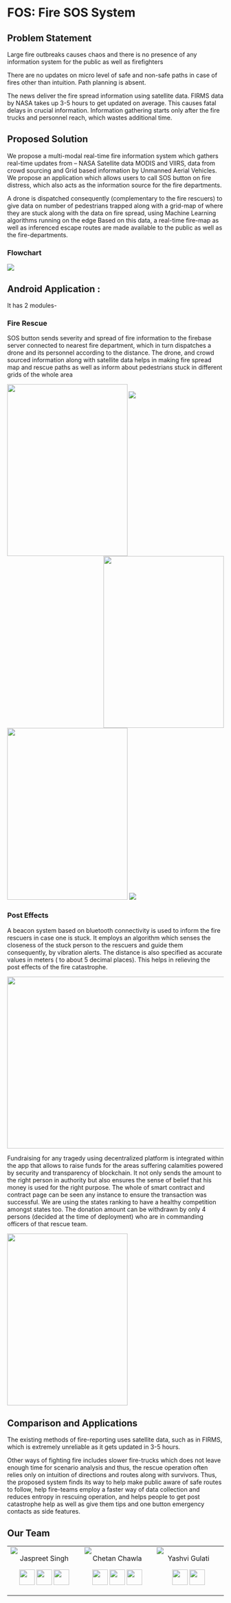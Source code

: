 # FOS: Fire SOS System
## Problem Statement

Large fire outbreaks causes chaos and there is no presence of any information system for the public as well as firefighters

There are no updates on micro level of safe and non-safe paths in case of fires other than intuition. Path planning is absent.

The news deliver the fire spread information using satellite data. FIRMS data by NASA takes up 3-5 hours to get updated on average. This causes fatal delays in crucial information.
Information gathering starts only after the fire trucks and personnel reach, which wastes additional time.


## Proposed Solution

We propose a multi-modal real-time fire information system which gathers real-time updates from – NASA Satellite data MODIS and VIIRS, data from crowd sourcing and Grid based information by Unmanned Aerial Vehicles.
We propose an application which allows users to call SOS button on fire distress, which also acts as the information source for the fire departments.

A drone is dispatched consequently (complementary to the fire rescuers) to give data on number of pedestrians trapped along with a grid-map of where they are stuck along with the data on fire spread, using Machine Learning algorithms running on the edge
Based on this data, a real-time fire-map as well as inferenced escape routes are made available to the public as well as the fire-departments.

### Flowchart
<img src="https://github.com/Future-Gadgets-Lab/FOS-Fire-SOS-System/dev/Screenshots/Flowchart.png" >


## Android Application :

It has 2 modules-

### Fire Rescue

SOS button sends severity and spread of fire information to the firebase server connected to nearest fire department, which in turn dispatches a drone and its personnel according to the distance. The drone, and crowd sourced information along with satellite data helps in making fire spread map and rescue paths as well as inform about pedestrians stuck in different grids of the whole area

<img src="https://github.com/Future-Gadgets-Lab/FOS-Fire-SOS-System/blob/dev/Screenshots/Map.png" align="left" height="400" width="280" >

<img src="https://github.com/Future-Gadgets-Lab/FOS-Fire-SOS-System/blob/dev/Screenshots/App.png" align="right" height="400" width="280" >
<br>
<img src="https://github.com/Future-Gadgets-Lab/FOS-Fire-SOS-System/blob/dev/Screenshots/Track.png" >


<img src="https://github.com/Future-Gadgets-Lab/FOS-Fire-SOS-System/blob/dev/Screenshots/Fire.png"  height="400" width="280" >

<img src="https://github.com/Future-Gadgets-Lab/FOS-Fire-SOS-System/blob/dev/Screenshots/Database.png">


### Post Effects

A beacon system based on bluetooth connectivity is used to inform the fire rescuers in case one is stuck. It employs an algorithm which senses the closeness of the stuck person to the rescuers and guide them consequently, by vibration alerts. The distance is also specified as accurate values in meters ( to about 5 decimal places). This helps in relieving the post effects of the fire catastrophe. 

<img src="https://github.com/Future-Gadgets-Lab/FOS-Fire-SOS-System/blob/dev/Screenshots/Beacon.png" height="400" width="560">



Fundraising for any tragedy using decentralized platform is integrated within the app that allows to raise funds for the areas suffering calamities powered by security and transparency of blockchain.  It not only sends the amount to the right person in authority but also ensures the sense of belief that his money is used for the right purpose. The whole of smart contract and contract page can be seen any instance to ensure the transaction was successful.  We are using the states ranking to have a healthy competition amongst states too. The donation amount can be withdrawn by only 4 persons (decided at the time of deployment) who are in commanding officers of that rescue team.

<img src="https://github.com/Future-Gadgets-Lab/FOS-Fire-SOS-System/blob/dev/Screenshots/Blockchain.png" height="400" width="280">


## Comparison and Applications

The existing methods of fire-reporting uses satellite data, such as in FIRMS, which is extremely unreliable as it gets updated in 3-5 hours.

Other ways of fighting fire includes slower fire-trucks which does not leave enough time for scenario analysis and thus, the rescue operation often relies only on intuition of directions and routes along with survivors.
Thus, the proposed system finds its way to help make public aware of safe routes to follow, help fire-teams employ a faster way of data collection and reduces entropy in rescuing operation, and helps people to get post catastrophe help as well as give them tips and one button emergency contacts as side features.

## Our Team

<table border="0">
<tr>
<td width="240">
     <img src="https://avatars2.githubusercontent.com/u/30948046?s=460&v=4" />
     <div align="center">
     Jaspreet Singh
</div>
<p align="center">
<a href = "https://github.com/iamjaspreetsingh"><img src = "./docs/images/round-collaboration-social-github-code-circle-network-icon.svg" width="36" height = "36"/></a>
<a href = "https://twitter.com/singhjaspreet_"><img src = "./docs/images/media.svg" width="36" height="36"/></a>
<a href = "https://www.linkedin.com/in/jaspreetsingh1961998/"><img src = "./docs/images/network-linkedin-social-connection-circular-circle-media-icon.svg" width="36" height="36"/></a>
</p>
</td>

<td width="240">
     <img src="https://avatars0.githubusercontent.com/u/25385371?s=400&v=4"/>
        <div align="center">
     Chetan Chawla
     </div>
<p align="center">
<a href = "https://github.com/chetanchawla"><img src = "./docs/images/round-collaboration-social-github-code-circle-network-icon.svg" width="36" height = "36"/></a>
<a href = "https://twitter.com/Chetan_Chawla_"><img src = "./docs/images/media.svg" width="36" height="36"/></a>
<a href = "https://linkedin.com/in/chetan-chawla"><img src = "./docs/images/network-linkedin-social-connection-circular-circle-media-icon.svg" width="36" height="36"/></a>
</p>
</td>

<td width="240">
     <img src="https://avatars3.githubusercontent.com/u/32419771?s=400&v=4" />
     <div align="center">
     Yashvi Gulati
</div>
<p align="center">
<a href = "https://github.com/YashviGulati"><img src = "./docs/images/round-collaboration-social-github-code-circle-network-icon.svg" width="36" height = "36"/></a>
<a href = "https://www.linkedin.com/in/yashvi-gulati/"><img src = "./docs/images/network-linkedin-social-connection-circular-circle-media-icon.svg" width="36" height="36"/></a>
</p>
</td>

</tr>
</table>
